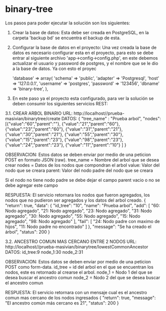 # binary-tree

Los pasos para poder ejecutar la solución son los siguientes:

1. Crear la base de datos: Esta debe ser creada en PostgreSQL, en la carpeta 'backup bd' se encuentra el backup de esta.
2. Configurar la base de datos en el proyecto: Una vez creada la base de datos es necesario configurar esta en el proyecto, para esto se debe entrar al siguiente archivo 'app->config->config.php', en este debemos actualizar el usuario y password de postgres, y el nombre que se le dio a la base de datos. Ya con esto el proyec

    'database' => array(
        'schema'   => 'public',
        'adapter'  => 'Postgresql',
        'host'     => '127.0.0.1',
        'username' => 'postgres',
        'password' => '123456',
        'dbname'   => 'binary-tree',
    ),
    
3. En este paso ya el proyecto esta configurado, para ver la solución se deben consumir los siguientes servicios REST:

3.1. 
  CREAR ARBOL BINARIO
  URL: http://localhost//prueba-masivian/binarytree/create
  DATOS:
  {
      "tree_name" : "Prueba arbol",
      "nodes":[{"value":"60","parent":""},
           {"value":"21","parent":"60"},
           {"value":"23","parent":"60"},
           {"value":"31","parent":"21"},
           {"value":"30","parent":"21"},
           {"value":"55","parent":"30"},
           {"value":"15","parent":"23"},
           {"value":"98","parent":"23"},
           {"value":"24","parent":"23"},
           {"value":"11","parent":"10"}
      ]
  }

  OBSERVACION: Estos datos se deben enviar por medio de una peticion POST en formato JSON (raw). 
  tree_name = Nombre del arbol que se desea crear
  nodes = Datos de los nodos que compondran el arbol
  value: Valor del nodo que se creara
  parent: Valor del nodo padre del nodo que se creara

  Si el nodo no tiene nodo padre se debe dejar el campo parent vacio o no se debe agregar este campo

  RESPUESTA: El servicio retornara los nodos que fueron agregados, los nodos que no pudieron ser agregados y los datos del arbol creado.
  {
      "return": true,
      "data": {
          "id_tree": "10",
          "name": "Prueba arbol",
          "add": [
              "60: Nodo agregado",
              "21: Nodo agregado",
              "23: Nodo agregado",
              "31: Nodo agregado",
              "30: Nodo agregado",
              "55: Nodo agregado",
              "15: Nodo agregado",
              "98: Nodo agregado"
          ],
          "fail": [
              "24: Nodo padre con maximo de hijos",
              "11: Nodo padre no encontrado"
          ]
      },
      "message": "Se ha creado el árbol",
      "status": 200
  }

3.2.
  ANCESTRO COMUN MAS CERCANO ENTRE 2 NODOS 
  URL: http://localhost//prueba-masivian/binarytree/lowestCommonAncestor
  DATOS:
  id_tree:9
  node_1:30
  node_2:31

  OBSERVACION: Estos datos se deben enviar por medio de una peticion POST como form-data. 
  id_tree = id del arbol en el que se encuentran los nodos, este es retornado al crearse el arbol.
  node_1 = Nodo 1 del que se desea buscar el ancestro comun
  node_2 = Nodo 2 del que se desea buscar el ancestro comun
  
  RESPUESTA: El servicio retornara con un mensaje cual es el ancestro comun mas cercano de los nodos ingresados
  {
      "return": true,
      "message": "El ancestro común más cercano es 21",
      "status": 200
  }

 
